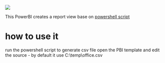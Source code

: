 ![](https://raw.githubusercontent.com/xentilos/Office365ProPlus-builds-and-versions/master/PowerBI/v1/dashboard.pngard.png)

This PowerBI creates a report view base on [powershell script](https://github.com/xentilos/Office365ProPlus-builds-and-versions/tree/master/powershell/v2 "powershell script")

# how to use it
run the powershell script to generate csv file
open the PBI template and edit the source - by default it use C:\temp\office.csv